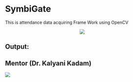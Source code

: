 # SymbiGate

This is attendance data acquiring Frame Work using OpenCV


<p align="center">
  <img src="https://www.devopsschool.com/blog/wp-content/uploads/2022/03/java_logo_icon_168609.png">
</p>


## Output:


## Mentor (Dr. Kalyani Kadam)
<p align="left">
  <img src="https://www.linkpicture.com/q/Mam.jpg" type="image">
</p>
